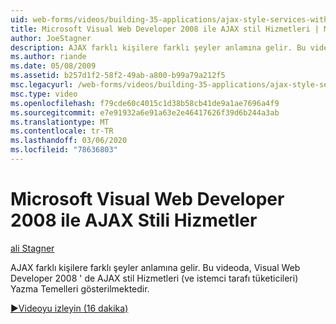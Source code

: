 ```yaml
---
uid: web-forms/videos/building-35-applications/ajax-style-services-with-microsoft-visual-web-developer-2008
title: Microsoft Visual Web Developer 2008 ile AJAX stil Hizmetleri | Microsoft Docs
author: JoeStagner
description: AJAX farklı kişilere farklı şeyler anlamına gelir. Bu videoda, Visual Web dev 'da AJAX stil Hizmetleri (ve istemci tarafı tüketicileri) Yazma Temelleri gösterilmektedir...
ms.author: riande
ms.date: 05/08/2009
ms.assetid: b257d1f2-58f2-49ab-a800-b99a79a212f5
msc.legacyurl: /web-forms/videos/building-35-applications/ajax-style-services-with-microsoft-visual-web-developer-2008
msc.type: video
ms.openlocfilehash: f79cde60c4015c1d38b58cb41de9a1ae7696a4f9
ms.sourcegitcommit: e7e91932a6e91a63e2e46417626f39d6b244a3ab
ms.translationtype: MT
ms.contentlocale: tr-TR
ms.lasthandoff: 03/06/2020
ms.locfileid: "78636803"
---
```

# <a name="ajax-style-services-with-microsoft-visual-web-developer-2008"></a>Microsoft Visual Web Developer 2008 ile AJAX Stili Hizmetler

[ali Stagner](https://github.com/JoeStagner)

AJAX farklı kişilere farklı şeyler anlamına gelir. Bu videoda, Visual Web Developer 2008 ' de AJAX stil Hizmetleri (ve istemci tarafı tüketicileri) Yazma Temelleri gösterilmektedir.

[&#9654;Videoyu izleyin (16 dakika)](https://channel9.msdn.com/Blogs/ASP-NET-Site-Videos/ajax-style-services-with-microsoft-visual-web-developer-2008)
